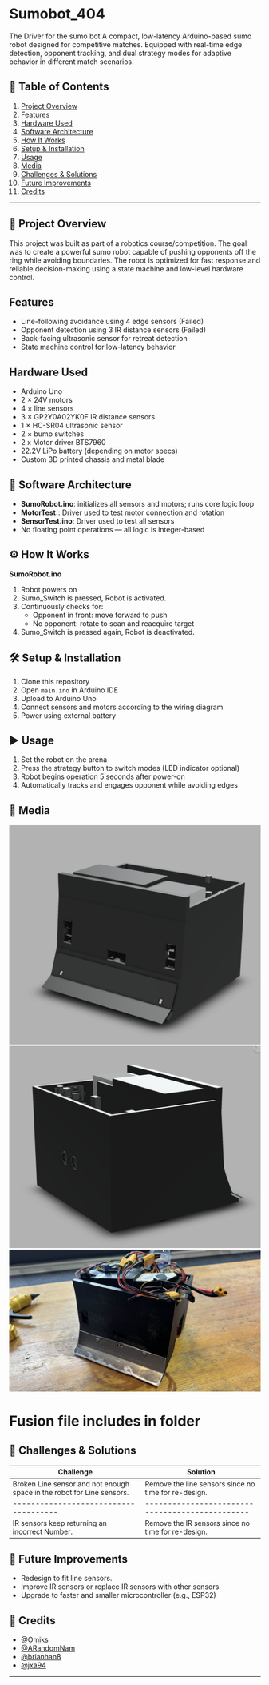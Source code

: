 # Sumobot_404
The Driver for the sumo bot
A compact, low-latency Arduino-based sumo robot designed for competitive matches. Equipped with real-time edge detection, opponent tracking, and dual strategy modes for adaptive behavior in different match scenarios.

## 📌 Table of Contents
1. [Project Overview](#project-overview)  
2. [Features](#features)  
3. [Hardware Used](#hardware-used)  
4. [Software Architecture](#software-architecture)  
5. [How It Works](#how-it-works)  
6. [Setup & Installation](#setup--installation)  
7. [Usage](#usage)  
8. [Media](#media)  
9. [Challenges & Solutions](#challenges--solutions)  
10. [Future Improvements](#future-improvements)  
11. [Credits](#credits)

---

## 🧠 Project Overview

This project was built as part of a robotics course/competition. The goal was to create a powerful sumo robot capable of pushing opponents off the ring while avoiding boundaries. The robot is optimized for fast response and reliable decision-making using a state machine and low-level hardware control.

## Features

- Line-following avoidance using 4 edge sensors (Failed)
- Opponent detection using 3 IR distance sensors (Failed)
- Back-facing ultrasonic sensor for retreat detection
- State machine control for low-latency behavior

## Hardware Used

- Arduino Uno  
- 2 × 24V motors
- 4 × line sensors
- 3 × GP2Y0A02YK0F IR distance sensors  
- 1 × HC-SR04 ultrasonic sensor  
- 2 × bump switches  
- 2 x Motor driver BTS7960
- 22.2V LiPo battery (depending on motor specs)  
- Custom 3D printed chassis and metal blade

## 🧩 Software Architecture

- **SumoRobot.ino**: initializes all sensors and motors; runs core logic loop  
- **MotorTest.**: Driver used to test motor connection and rotation
- **SensorTest.ino**: Driver used to test all sensors 
- No floating point operations — all logic is integer-based  

## ⚙️ How It Works

**SumoRobot.ino**
1. Robot powers on
2. Sumo_Switch is pressed, Robot is activated.
3. Continuously checks for:
   - Opponent in front: move forward to push
   - No opponent: rotate to scan and reacquire target  
4.  Sumo_Switch is pressed again, Robot is deactivated.

## 🛠 Setup & Installation

1. Clone this repository  
2. Open `main.ino` in Arduino IDE  
3. Upload to Arduino Uno  
4. Connect sensors and motors according to the wiring diagram  
5. Power using external battery

## ▶️ Usage

1. Set the robot on the arena  
2. Press the strategy button to switch modes (LED indicator optional)  
3. Robot begins operation 5 seconds after power-on  
4. Automatically tracks and engages opponent while avoiding edges

## 🎥 Media

![Robot Image](./images/image.png)  
![Robot Image](./images/image2.png)  
![Robot Image](./images/robot_top_view.jpg)  

# Fusion file includes in folder

## 🧠 Challenges & Solutions

| Challenge                           | Solution                                      |
|-------------------------------------|-----------------------------------------------|
| Broken Line sensor and not enough space in the robot for Line sensors. | Remove the line sensors since no time for re-design. |
|-------------------------------------|-----------------------------------------------|
| IR sensors keep returning an incorrect Number. | Remove the IR sensors since no time for re-design.|

## 🚀 Future Improvements

- Redesign to fit line sensors.
- Improve IR sensors or replace IR sensors with other sensors.
- Upgrade to faster and smaller microcontroller (e.g., ESP32)

## 🙌 Credits

- [@Omiks](https://github.com/Omiks)
- [@ARandomNam](https://github.com/ARandomNam)
- [@brianhan8](https://github.com/brianhan8)
- [@jxa94](https://github.com/jxa94) 


---

